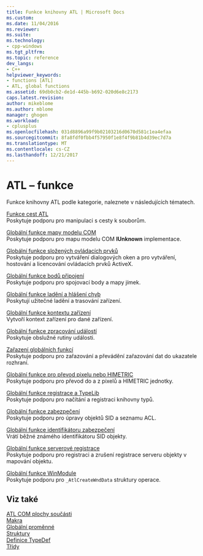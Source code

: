 ```yaml
---
title: Funkce knihovny ATL | Microsoft Docs
ms.custom: 
ms.date: 11/04/2016
ms.reviewer: 
ms.suite: 
ms.technology:
- cpp-windows
ms.tgt_pltfrm: 
ms.topic: reference
dev_langs:
- C++
helpviewer_keywords:
- functions [ATL]
- ATL, global functions
ms.assetid: 69db0cb2-de1d-445b-b692-020d6e8c2173
caps.latest.revision: 
author: mikeblome
ms.author: mblome
manager: ghogen
ms.workload:
- cplusplus
ms.openlocfilehash: 031d8896a99f9b02103216d0670d581c1ea4efaa
ms.sourcegitcommit: 8fa8fdf0fbb4f57950f1e8f4f9b81b4d39ec7d7a
ms.translationtype: MT
ms.contentlocale: cs-CZ
ms.lasthandoff: 12/21/2017
---
```

# <a name="atl-functions"></a>ATL – funkce


Funkce knihovny ATL podle kategorie, naleznete v následujících tématech.  
  
 [Funkce cest ATL](../../atl/reference/com-map-global-functions.md)  
 Poskytuje podporu pro manipulaci s cesty k souborům.
 
 [Globální funkce mapy modelu COM](../../atl/reference/com-map-global-functions.md)  
 Poskytuje podporu pro mapu modelu COM **IUnknown** implementace.  
  
 [Globální funkce složených ovládacích prvků](../../atl/reference/composite-control-global-functions.md)  
 Poskytuje podporu pro vytváření dialogových oken a pro vytváření, hostování a licencování ovládacích prvků ActiveX.  
  
 [Globální funkce bodů připojení](../../atl/reference/connection-point-global-functions.md)  
 Poskytuje podporu pro spojovací body a mapy jímek.  
  
 [Globální funkce ladění a hlášení chyb](../../atl/reference/debugging-and-error-reporting-global-functions.md)  
 Poskytují užitečné ladění a trasování zařízení.  
  
 [Globální funkce kontextu zařízení](../../atl/reference/device-context-global-functions.md)  
 Vytvoří kontext zařízení pro dané zařízení.  
  
 [Globální funkce zpracování událostí](../../atl/reference/event-handling-global-functions.md)  
 Poskytuje obslužné rutiny události.  
  
 [Zařazení globálních funkcí](../../atl/reference/marshaling-global-functions.md)  
 Poskytuje podporu pro zařazování a převádění zařazování dat do ukazatele rozhraní.  
  
 [Globální funkce pro převod pixelu nebo HIMETRIC](../../atl/reference/pixel-himetric-conversion-global-functions.md)  
 Poskytuje podporu pro převod do a z pixelů a HIMETRIC jednotky.  
  
 [Globální funkce registrace a TypeLib](../../atl/reference/registry-and-typelib-global-functions.md)  
 Poskytuje podporu pro načítání a registraci knihovny typů.  
  
 [Globální funkce zabezpečení](../../atl/reference/security-global-functions.md)  
 Poskytuje podporu pro úpravy objektů SID a seznamu ACL.  
  
 [Globální funkce identifikátoru zabezpečení](../../atl/reference/security-identifier-global-functions.md)  
 Vrátí běžné známého identifikátoru SID objekty.  
  
 [Globální funkce serverové registrace](../../atl/reference/server-registration-global-functions.md)  
 Poskytuje podporu pro registraci a zrušení registrace serveru objekty v mapování objektu.  
  
 [Globální funkce WinModule](../../atl/reference/winmodule-global-functions.md)  
 Poskytuje podporu pro `_AtlCreateWndData` struktury operace.  
  
## <a name="see-also"></a>Viz také  
    
 [ATL COM plochy součásti](../../atl/atl-com-desktop-components.md)   
 [Makra](../../atl/reference/atl-macros.md)   
 [Globální proměnné](../../atl/reference/atl-global-variables.md)   
 [Struktury](../../atl/reference/atl-structures.md)   
 [Definice TypeDef](../../atl/reference/atl-typedefs.md)   
 [Třídy](../../atl/reference/atl-classes.md)

